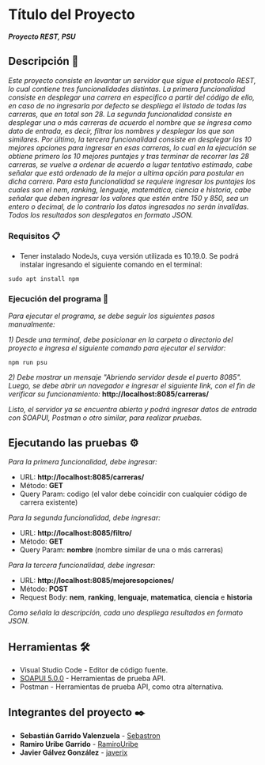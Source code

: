 # Título del Proyecto

**_Proyecto REST, PSU_**

## Descripción 🚀

_Este proyecto consiste en levantar un servidor que sigue el protocolo REST,_ 
_lo cual contiene tres funcionalidades distintas. La primera funcionalidad_
_consiste en desplegar una carrera en especifico a partir del código de ello,_
_en caso de no ingresarla por defecto se despliega el listado de todas las_
_carreras, que en total son 28._
_La segunda funcionalidad consiste en desplegar una o más carreras de acuerdo_ 
_el nombre que se ingresa como dato de entrada, es decir, filtrar los nombres_
_y desplegar los que son similares._
_Por último, la tercera funcionalidad consiste en desplegar las 10 mejores opciones_
_para ingresar en esas carreras, lo cual en la ejecución se obtiene primero los 10_
_mejores puntajes y tras terminar de recorrer las 28 carreras, se vuelve a ordenar_
_de acuerdo a lugar tentativo estimado, cabe señalar que está ordenado de la mejor_
_a ultima opción para postular en dicha carrera. Para esta funcionalidad se requiere_
_ingresar los puntajes los cuales son el nem, ranking, lenguaje, matemática, ciencia_
_e historia, cabe señalar que deben ingresar los valores que estén entre 150 y 850,_
_sea un entero o decimal, de lo contrario los datos ingresados no serán invalidas._
_Todos los resultados son desplegatos en formato JSON._

### Requisitos 📋

* Tener instalado NodeJs, cuya versión utilizada es 10.19.0. Se podrá instalar ingresando el siguiente comando en el terminal:
```
sudo apt install npm
```

### Ejecución del programa 🔧

_Para ejecutar el programa, se debe seguir los siguientes pasos manualmente:_

_1) Desde una terminal, debe posicionar en la carpeta o directorio del proyecto e ingresa el siguiente comando para ejecutar el servidor:_
```
npm run psu
```
_2) Debe mostrar un mensaje "Abriendo servidor desde el puerto 8085". Luego, se debe abrir un navegador_ 
   _e ingresar el siguiente link, con el fin de verificar su funcionamiento:_ 
   **http://localhost:8085/carreras/**

_Listo, el servidor ya se encuentra abierta y podrá ingresar datos_
_de entrada con SOAPUI, Postman o otro similar, para realizar pruebas._

## Ejecutando las pruebas ⚙️

_Para la primera funcionalidad, debe ingresar:_
* URL: **http://localhost:8085/carreras/**
* Método: **GET**
* Query Param: codigo (el valor debe coincidir con cualquier código de carrera existente)

_Para la segunda funcionalidad, debe ingresar:_
* URL: **http://localhost:8085/filtro/**
* Método: **GET**
* Query Param: **nombre** (nombre similar de una o más carreras)

_Para la tercera funcionalidad, debe ingresar:_
* URL: **http://localhost:8085/mejoresopciones/**
* Método: **POST**
* Request Body: **nem**, **ranking**, **lenguaje**, **matematica**, **ciencia** e **historia** 

_Como señala la descripción, cada uno despliega resultados en formato JSON._

## Herramientas 🛠️

* Visual Studio Code - Editor de código fuente.
* [SOAPUI 5.0.0](https://www.soapui.org/downloads/soapui/) - Herramientas de prueba API.
* Postman - Herramientas de prueba API, como otra alternativa.

## Integrantes del proyecto ✒️

* **Sebastián Garrido Valenzuela** - [Sebastron](https://github.com/Sebastron)
* **Ramiro Uribe Garrido** - [RamiroUribe](https://github.com/RamiroUribe)
* **Javier Gálvez González** - [javerix](https://github.com/javerix)

